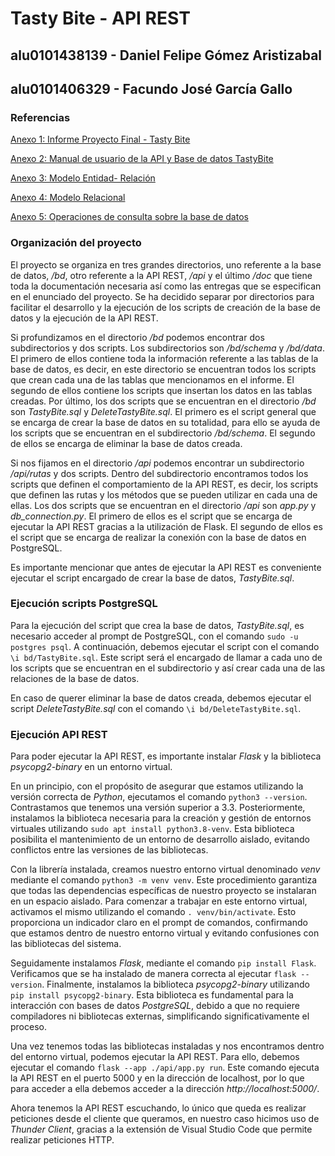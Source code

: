 # Tasty Bite - API REST

## alu0101438139 - Daniel Felipe Gómez Aristizabal
## alu0101406329 - Facundo José García Gallo


### Referencias

[Anexo 1: Informe Proyecto Final - Tasty Bite](https://github.com/facu2002/TastyBiteAPIFlask/blob/main/doc/Informe%20Proyecto%20Final%20-%20TastyBite.pdf)

[Anexo 2: Manual de usuario de la API y Base de datos TastyBite](https://github.com/facu2002/TastyBiteAPIFlask/blob/main/doc/Manual%20de%20Usuario.pdf)

[Anexo 3: Modelo Entidad- Relación](https://github.com/facu2002/TastyBiteAPIFlask/blob/main/doc/Modelo%20Entidad-Relaci%C3%B3n.pdf)

[Anexo 4: Modelo Relacional](https://github.com/facu2002/TastyBiteAPIFlask/blob/main/doc/Modelo%20Relacional.pdf)

[Anexo 5: Operaciones de consulta sobre la base de datos](https://github.com/facu2002/TastyBiteAPIFlask/blob/main/doc/Consultas%20TastyBite.pdf)


### Organización del proyecto

El proyecto se organiza en tres grandes directorios, uno referente a la base de datos, */bd*, otro referente a la API REST, */api* y el último */doc* que tiene toda la documentación necesaria así como las entregas que se especifican en el enunciado del proyecto. Se ha decidido separar por directorios para facilitar el desarrollo y la ejecución de los scripts de creación de la base de datos y la ejecución de la API REST.

Si profundizamos en el directorio */bd* podemos encontrar dos subdirectorios y dos scripts. Los subdirectorios son */bd/schema* y */bd/data*. El primero de ellos contiene toda la información referente a las tablas de la base de datos, es decir, en este directorio se encuentran todos los scripts que crean cada una de las tablas que mencionamos en el informe. El segundo de ellos contiene los scripts que insertan los datos en las tablas creadas. Por último, los dos scripts que se encuentran en el directorio */bd* son *TastyBite.sql* y *DeleteTastyBite.sql*. El primero es el script general que se encarga de crear la base de datos en su totalidad, para ello se ayuda de los scripts que se encuentran en el subdirectorio */bd/schema*. El segundo de ellos se encarga de eliminar la base de datos creada.

Si nos fijamos en el directorio */api* podemos encontrar un subdirectorio */api/rutas* y dos scripts. Dentro del subdirectorio encontramos todos los scripts que definen el comportamiento de la API REST, es decir, los scripts que definen las rutas y los métodos que se pueden utilizar en cada una de ellas. Los dos scripts que se encuentran en el directorio */api* son *app.py* y *db_connection.py*. El primero de ellos es el script que se encarga de ejecutar la API REST gracias a la utilización de Flask. El segundo de ellos es el script que se encarga de realizar la conexión con la base de datos en PostgreSQL.


Es importante mencionar que antes de ejecutar la API REST es conveniente ejecutar el script encargado de crear la base de datos, *TastyBite.sql*.


### Ejecución scripts PostgreSQL

Para la ejecución del script que crea la base de datos, *TastyBite.sql*, es necesario acceder al prompt de PostgreSQL, con el comando ```sudo -u postgres psql```. A continuación, debemos ejecutar el script con el comando ```\i bd/TastyBite.sql```. Este script será el encargado de llamar a cada uno de los scripts que se encuentran en el subdirectorio y así crear cada una de las relaciones de la base de datos.

En caso de querer eliminar la base de datos creada, debemos ejecutar el script *DeleteTastyBite.sql* con el comando ```\i bd/DeleteTastyBite.sql```.



### Ejecución API REST

Para poder ejecutar la API REST, es importante instalar *Flask* y la biblioteca *psycopg2-binary* en un entorno virtual.

En un principio, con el propósito de asegurar que estamos utilizando la versión correcta de *Python*, ejecutamos el comando ```python3 --version```. Contrastamos que tenemos una versión superior a 3.3. Posteriormente, instalamos la biblioteca necesaria para la creación y gestión de entornos virtuales utilizando ```sudo apt install python3.8-venv```. Esta biblioteca posibilita el mantenimiento de un entorno de desarrollo aislado, evitando conflictos entre las versiones de las bibliotecas.

Con la librería instalada, creamos nuestro entorno virtual denominado *venv* mediante el comando ```python3 -m venv venv```. Este procedimiento garantiza que todas las dependencias específicas de nuestro proyecto se instalaran en un espacio aislado. Para comenzar a trabajar en este entorno virtual, activamos el mismo utilizando el comando ```. venv/bin/activate```. Esto proporciona un indicador claro en el prompt de comandos, confirmando que estamos dentro de nuestro entorno virtual y evitando confusiones con las bibliotecas del sistema.

Seguidamente instalamos *Flask*, mediante el comando ```pip install Flask```. Verificamos que se ha instalado de manera correcta al ejecutar ```flask --version```. Finalmente, instalamos la biblioteca *psycopg2-binary* utilizando ```pip install psycopg2-binary```. Esta biblioteca es fundamental para la interacción con bases de datos *PostgreSQL*, debido a que no requiere compiladores ni bibliotecas externas, simplificando significativamente el proceso.

Una vez tenemos todas las bibliotecas instaladas y nos encontramos dentro del entorno virtual, podemos ejecutar la API REST. Para ello, debemos ejecutar el comando ```flask --app ./api/app.py run```. Este comando ejecuta la API REST en el puerto 5000 y en la dirección de localhost, por lo que para acceder a ella debemos acceder a la dirección *http://localhost:5000/*.

Ahora tenemos la API REST escuchando, lo único que queda es realizar peticiones desde el cliente que queramos, en nuestro caso hicimos uso de *Thunder Client*, gracias a la extensión de Visual Studio Code que permite realizar peticiones HTTP. 
